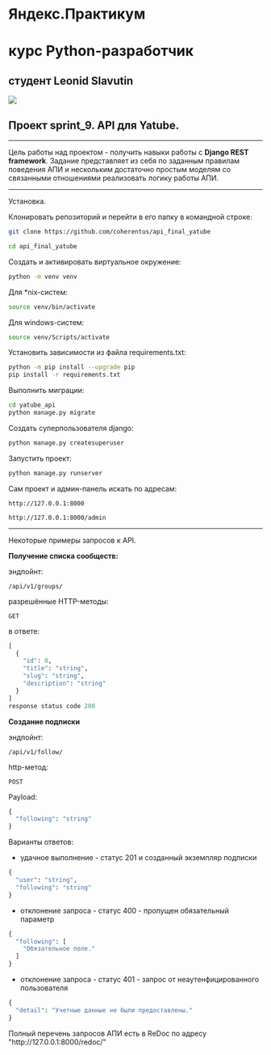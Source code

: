 # Яндекс.Практикум

# курс Python-разработчик

## студент  Leonid Slavutin

![](https://avatars.githubusercontent.com/u/86873729?s=400&u=79ca75646b1a1eb2fade4f19d435a8ba65a1fe58&v=4)

## Проект sprint_9.  API для Yatube.

***
Цель работы над проектом - получить навыки работы с **Django REST framework**.
Задание представляет из себя  по заданным правилам поведения АПИ и нескольким достаточно простым моделям со связанными отношениями реализовать логику работы АПИ.
***

Установка.

Клонировать репозиторий и перейти в его папку в командной строке:

```bash
git clone https://github.com/coherentus/api_final_yatube
```

```bash 
cd api_final_yatube
```

Cоздать и активировать виртуальное окружение:

```bash 
python -m venv venv
```

Для *nix-систем:

```bash 
source venv/bin/activate
```

Для windows-систем:

```bash 
source venv/Scripts/activate
```

Установить зависимости из файла requirements.txt:

```bash 
python -m pip install --upgrade pip
pip install -r requirements.txt
```

Выполнить миграции:

```bash 
cd yatube_api
python manage.py migrate
```

Создать суперпользователя django:

```bash 
python manage.py createsuperuser
```

Запустить проект:

```bash 
python manage.py runserver
```

Сам проект и админ-панель искать по адресам:

```
http://127.0.0.1:8000

http://127.0.0.1:8000/admin
```

***

Некоторые примеры запросов к API.

**Получение списка сообществ:**

эндпойнт:

```
/api/v1/groups/
```

разрешённые HTTP-методы:

```
GET
```

в ответе:

```python
[
  {
    "id": 0,
    "title": "string",
    "slug": "string",
    "description": "string"
  }
]
response status code 200
```

**Создание подписки**

эндпойнт:
```
/api/v1/follow/
```

http-метод:
```
POST
```

Payload:
```python
{
  "following": "string"
}
```

Варианты ответов:
* удачное выполнение - статус 201 и созданный экземпляр подписки
```python
{
  "user": "string",
  "following": "string"
}
```

* отклонение запроса - статус 400 - пропущен обязательный параметр
```python
{
  "following": [
    "Обязательное поле."
  ]
}
```

* отклонение запроса - статус 401 - запрос от неаутенфицированного пользователя
```python
{
  "detail": "Учетные данные не были предоставлены."
}
```


Полный перечень запросов АПИ есть в ReDoc по адресу "ht<span>tp://127</span>.0.0.1:8000/redoc/"
